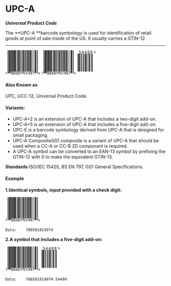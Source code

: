 # UPC-A

_**Universal Product Code**_

The **UPC-A **barcode symbology is used for identification of retail goods at point of sale inside of the US. It usually carries a GTIN-12.

---

![](/assets/upca-1.png)        ![](/assets/upca-2.png)

#### **Also Known as**

UPC, UCC-12, Universal Product Code.

#### **Variants:**

* UPC-A+2 is an extension of UPC-A that includes a two-digit add-on.
* UPC-A+5 is an extension of UPC-A that includes a five-digit add-on.
* UPC-E is a barcode symbology derived from UPC-A that is designed for small packaging.
* UPC-A CompositeGS1 composite is a variant of UPC-A that should be used when a CC-A or CC-B  2D component is required.
* A UPC-A symbol can be converted to an EAN-13 symbol by prefixing the GTIN-12 with 0 to make the equivalent GTIN-13.

**Standards**:ISO/IEC 15420, BS EN 797, GS1 General Specifications.

#### Example

**1.Identical symbols, input provided with a check digit:**

![](/assets/upca-1.png)

```
Data:    788581014974
```

**2.A symbol that includes a five-digit add-on:**

![](/assets/upca-2.png)

```
Data:    788581014974 54499
```



